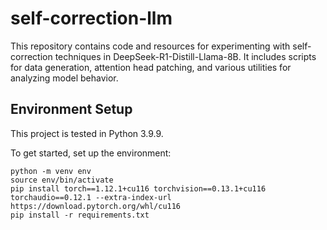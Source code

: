 # self-correction-llm

This repository contains code and resources for experimenting with self-correction techniques in DeepSeek-R1-Distill-Llama-8B. It includes scripts for data generation, attention head patching, and various utilities for analyzing model behavior.


## Environment Setup
This project is tested in Python 3.9.9.

To get started, set up the environment:
```
python -m venv env 
source env/bin/activate
pip install torch==1.12.1+cu116 torchvision==0.13.1+cu116 torchaudio==0.12.1 --extra-index-url https://download.pytorch.org/whl/cu116
pip install -r requirements.txt
```




